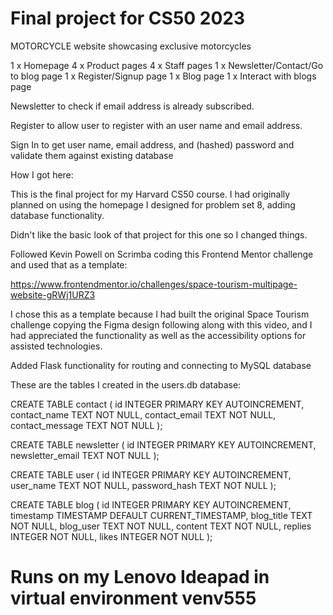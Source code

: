 # Final project for CS50 2023

MOTORCYCLE website showcasing exclusive motorcycles

1 x Homepage
4 x Product pages
4 x Staff pages
1 x Newsletter/Contact/Go to blog page
1 x Register/Signup page
1 x Blog page
1 x Interact with blogs page

Newsletter to check if email address is already subscribed.

Register to allow user to register with an user name and email address.

Sign In to get user name, email address, and (hashed) password and validate them against existing database

How I got here:

This is the final project for my Harvard CS50 course. I had originally planned on using the homepage I designed for problem set 8, adding database functionality.

Didn't like the basic look of that project for this one so I changed things.

Followed Kevin Powell on Scrimba coding this Frontend Mentor challenge and used that as a template:

https://www.frontendmentor.io/challenges/space-tourism-multipage-website-gRWj1URZ3

I chose this as a template because I had built the original Space Tourism challenge copying the Figma design following along with this video, and I had appreciated the functionality as well as the accessibility options for assisted technologies.

Added Flask functionality for routing and connecting to MySQL database

These are the tables I created in the users.db database:

CREATE TABLE contact (
id INTEGER PRIMARY KEY AUTOINCREMENT,
contact_name TEXT NOT NULL,
contact_email TEXT NOT NULL,
contact_message TEXT NOT NULL
);

CREATE TABLE newsletter (
id INTEGER PRIMARY KEY AUTOINCREMENT,
newsletter_email TEXT NOT NULL
);

CREATE TABLE user (
id INTEGER PRIMARY KEY AUTOINCREMENT,
user_name TEXT NOT NULL,
password_hash TEXT NOT NULL
);

CREATE TABLE blog (
id INTEGER PRIMARY KEY AUTOINCREMENT,
timestamp TIMESTAMP DEFAULT CURRENT_TIMESTAMP,
blog_title TEXT NOT NULL,
blog_user TEXT NOT NULL,
content TEXT NOT NULL,
replies INTEGER NOT NULL,
likes INTEGER NOT NULL
);

# Runs on my Lenovo Ideapad in virtual environment venv555
